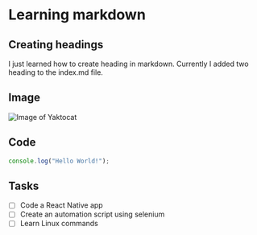 # Learning markdown
## Creating headings
I just learned how to create heading in markdown. Currently I added two heading to the index.md file.
## Image
![Image of Yaktocat](https://octodex.github.com/images/yaktocat.png)
## Code
``` javascript
console.log("Hello World!");
```
## Tasks
- [ ] Code a React Native app
- [ ] Create an automation script using selenium
- [ ] Learn Linux commands

